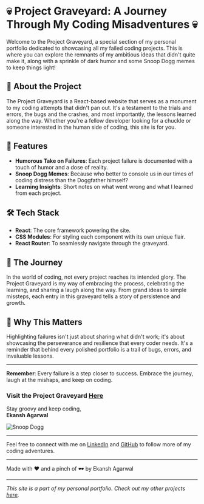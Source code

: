 # 💀 Project Graveyard: A Journey Through My Coding Misadventures 💀

Welcome to the Project Graveyard, a special section of my personal portfolio dedicated to showcasing all my failed coding projects. This is where you can explore the remnants of my ambitious ideas that didn't quite make it, along with a sprinkle of dark humor and some Snoop Dogg memes to keep things light!

## 🚀 About the Project

The Project Graveyard is a React-based website that serves as a monument to my coding attempts that didn't pan out. It's a testament to the trials and errors, the bugs and the crashes, and most importantly, the lessons learned along the way. Whether you're a fellow developer looking for a chuckle or someone interested in the human side of coding, this site is for you.

## 🎨 Features

- **Humorous Take on Failures**: Each project failure is documented with a touch of humor and a dose of reality.
- **Snoop Dogg Memes**: Because who better to console us in our times of coding distress than the Doggfather himself?
- **Learning Insights**: Short notes on what went wrong and what I learned from each project.

## 🛠️ Tech Stack

- **React**: The core framework powering the site.
- **CSS Modules**: For styling each component with its own unique flair.
- **React Router**: To seamlessly navigate through the graveyard.

## 🎢 The Journey

In the world of coding, not every project reaches its intended glory. The Project Graveyard is my way of embracing the process, celebrating the learning, and sharing a laugh along the way. From grand ideas to simple missteps, each entry in this graveyard tells a story of persistence and growth.

## 🤘 Why This Matters

Highlighting failures isn't just about sharing what didn't work; it's about showcasing the perseverance and resilience that every coder needs. It's a reminder that behind every polished portfolio is a trail of bugs, errors, and invaluable lessons.

---

**Remember**: Every failure is a step closer to success. Embrace the journey, laugh at the mishaps, and keep on coding.

### Visit the Project Graveyard [Here](#)

Stay groovy and keep coding,  
**Ekansh Agarwal**

![Snoop Dogg](https://media.giphy.com/media/3o7btPpQ7isMEo8fU8/giphy.gif)

---

Feel free to connect with me on [LinkedIn](https://www.linkedin.com/ekansh-agarwal-aa38b718) and [GitHub](https://github.com/ekasnh) to follow more of my coding adventures.

---

Made with ❤️ and a pinch of 🕶️ by Ekansh Agarwal

---

*This site is a part of my personal portfolio. Check out my other projects [here](#).*
